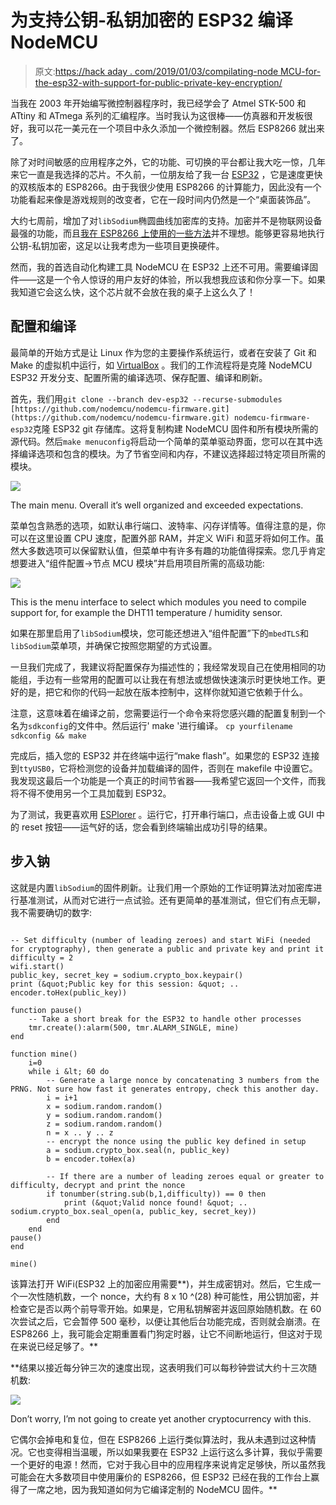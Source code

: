# 为支持公钥-私钥加密的 ESP32 编译 NodeMCU

> 原文:[https://hack aday . com/2019/01/03/compilating-node MCU-for-the-esp32-with-support-for-public-private-key-encryption/](https://hackaday.com/2019/01/03/compiling-nodemcu-for-the-esp32-with-support-for-public-private-key-encryption/)

当我在 2003 年开始编写微控制器程序时，我已经学会了 Atmel STK-500 和 ATtiny 和 ATmega 系列的汇编程序。当时我认为这很棒——仿真器和开发板很好，我可以花一美元在一个项目中永久添加一个微控制器。然后 ESP8266 就出来了。

除了对时间敏感的应用程序之外，它的功能、可切换的平台都让我大吃一惊，几年来它一直是我选择的芯片。不久前，一位朋友给了我一台 [ESP32](http://en.wikipedia.org/wiki/ESP32) ，它是速度更快的双核版本的 ESP8266。由于我很少使用 ESP8266 的计算能力，因此没有一个功能看起来像是游戏规则的改变者，它在一段时间内仍然是一个“桌面装饰品”。

大约七周前，增加了对`libSodium`椭圆曲线加密库的支持。加密并不是物联网设备最强的功能，而且[我在 ESP8266 上使用的一些方法](http://hackaday.com/2017/06/20/practical-iot-cryptography-on-the-espressif-esp8266/)并不理想。能够更容易地执行公钥-私钥加密，这足以让我考虑为一些项目更换硬件。

然而，我的首选自动化构建工具 NodeMCU 在 ESP32 上还不可用。需要编译固件——这是一个令人惊讶的用户友好的体验，所以我想我应该和你分享一下。如果我知道它会这么快，这个芯片就不会放在我的桌子上这么久了！

## 配置和编译

最简单的开始方式是让 Linux 作为您的主要操作系统运行，或者在安装了 Git 和 Make 的虚拟机中运行，如 [VirtualBox](http://itsfoss.com/install-linux-in-virtualbox/) 。我们的工作流程将是克隆 NodeMCU ESP32 开发分支、配置所需的编译选项、保存配置、编译和刷新。

首先，我们用`git clone --branch dev-esp32 --recurse-submodules [https://github.com/nodemcu/nodemcu-firmware.git](https://github.com/nodemcu/nodemcu-firmware.git) nodemcu-firmware-esp32`克隆 ESP32 git 存储库。这将复制构建 NodeMCU 固件和所有模块所需的源代码。然后`make menuconfig`将启动一个简单的菜单驱动界面，您可以在其中选择编译选项和包含的模块。为了节省空间和内存，不建议选择超过特定项目所需的模块。

![](../Images/e13c5e08163d53d0dc40d8d30bd45af4.png)

The main menu. Overall it’s well organized and exceeded expectations.

菜单包含熟悉的选项，如默认串行端口、波特率、闪存详情等。值得注意的是，你可以在这里设置 CPU 速度，配置外部 RAM，并定义 WiFi 和蓝牙将如何工作。虽然大多数选项可以保留默认值，但菜单中有许多有趣的功能值得探索。您几乎肯定想要进入“组件配置→节点 MCU 模块”并启用项目所需的高级功能:

![](../Images/40b90054bbdd97215a10632700708bc8.png)

This is the menu interface to select which modules you need to compile support for, for example the DHT11 temperature / humidity sensor.

如果在那里启用了`libSodium`模块，您可能还想进入“组件配置”下的`mbedTLS`和`libSodium`菜单项，并确保它按照您期望的方式设置。

一旦我们完成了，我建议将配置保存为描述性的；我经常发现自己在使用相同的功能组，手边有一些常用的配置可以让我在有想法或想做快速演示时更快地工作。更好的是，把它和你的代码一起放在版本控制中，这样你就知道它依赖于什么。

注意，这意味着在编译之前，您需要运行一个命令来将您感兴趣的配置复制到一个名为`sdkconfig`的文件中。然后运行' make '进行编译。 `cp yourfilename sdkconfig && make`

完成后，插入您的 ESP32 并在终端中运行“make flash”。如果您的 ESP32 连接到`ttyUSB0`，它将检测您的设备并加载编译的固件，否则在 makefile 中设置它。我发现这最后一个功能是一个真正的时间节省器——我希望它返回一个文件，而我将不得不使用另一个工具加载到 ESP32。

为了测试，我更喜欢用 [ESPlorer](http://esp8266.ru/esplorer/) 。运行它，打开串行端口，点击设备上或 GUI 中的 reset 按钮——运气好的话，您会看到终端输出成功引导的结果。

## 步入钠

这就是内置`libSodium`的固件刷新。让我们用一个原始的工作证明算法对加密库进行基准测试，从而对它进行一点试验。还有更简单的基准测试，但它们有点无聊，我不需要确切的数字:

```

-- Set difficulty (number of leading zeroes) and start WiFi (needed for cryptography), then generate a public and private key and print it
difficulty = 2
wifi.start()
public_key, secret_key = sodium.crypto_box.keypair()
print (&quot;Public key for this session: &quot; .. encoder.toHex(public_key))

function pause()
    -- Take a short break for the ESP32 to handle other processes
    tmr.create():alarm(500, tmr.ALARM_SINGLE, mine)
end

function mine()
    i=0
    while i &lt; 60 do
        -- Generate a large nonce by concatenating 3 numbers from the PRNG. Not sure how fast it generates entropy, check this another day.
        i = i+1
        x = sodium.random.random()
        y = sodium.random.random()
        z = sodium.random.random()
        n = x .. y .. z
        -- encrypt the nonce using the public key defined in setup
        a = sodium.crypto_box.seal(n, public_key)
        b = encoder.toHex(a)

        -- If there are a number of leading zeroes equal or greater to difficulty, decrypt and print the nonce
        if tonumber(string.sub(b,1,difficulty)) == 0 then
            print (&quot;Valid nonce found! &quot; .. sodium.crypto_box.seal_open(a, public_key, secret_key))
        end
    end
pause()
end

mine()

```

该算法打开 WiFi(ESP32 上的加密应用需要**)，并生成密钥对。然后，它生成一个一次性随机数，一个 nonce，大约有 8 x 10 ^(28) 种可能性，用公钥加密，并检查它是否以两个前导零开始。如果是，它用私钥解密并返回原始随机数。在 60 次尝试之后，它会暂停 500 毫秒，以便让其他后台功能完成，否则就会崩溃。在 ESP8266 上，我可能会定期重置看门狗定时器，让它不间断地运行，但这对于现在来说已经足够了。**

 **结果以接近每分钟三次的速度出现，这表明我们可以每秒钟尝试大约十三次随机数:

![](../Images/a4bf9e92a2e0f71bd0cd3e5537a129e0.png)

Don’t worry, I’m not going to create yet another cryptocurrency with this.

它偶尔会掉电和复位，但在 ESP8266 上运行类似算法时，我从未遇到过这种情况。它也变得相当温暖，所以如果我要在 ESP32 上运行这么多计算，我似乎需要一个更好的电源！然而，它对于我心目中的应用程序来说肯定足够快，所以虽然我可能会在大多数项目中使用廉价的 ESP8266，但 ESP32 已经在我的工作台上赢得了一席之地，因为我知道如何为它编译定制的 NodeMCU 固件。**